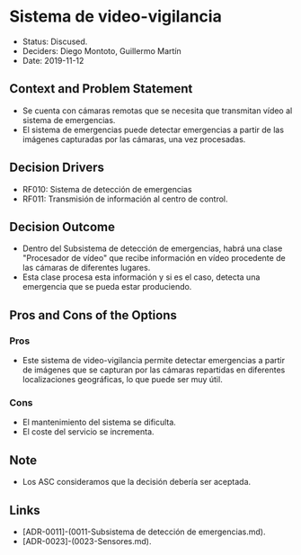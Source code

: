 # Sistema de video-vigilancia

* Status: Discused.
* Deciders: Diego Montoto, Guillermo Martín
* Date: 2019-11-12

## Context and Problem Statement
* Se cuenta con cámaras remotas que se necesita que transmitan vídeo al sistema de emergencias. 
* El sistema de emergencias puede detectar emergencias a partir de las imágenes capturadas por las cámaras, una vez procesadas.

## Decision Drivers

* RF010: Sistema de detección de emergencias
* RF011: Transmisión de información al centro de control.

## Decision Outcome
* Dentro del Subsistema de detección de emergencias, habrá una clase "Procesador de vídeo" que recibe información en vídeo procedente de las cámaras de diferentes lugares.
* Esta clase procesa esta información y si es el caso, detecta una emergencia que se pueda estar produciendo.

## Pros and Cons of the Options

### Pros
* Este sistema de video-vigilancia permite detectar emergencias a partir de imágenes que se capturan por las cámaras repartidas en diferentes localizaciones geográficas, lo que puede ser muy útil.

### Cons
* El mantenimiento del sistema se dificulta.
* El coste del servicio se incrementa.

## Note
* Los ASC consideramos que la decisión debería ser aceptada.

## Links
* [ADR-0011]-(0011-Subsistema de detección de emergencias.md).
* [ADR-0023]-(0023-Sensores.md).
